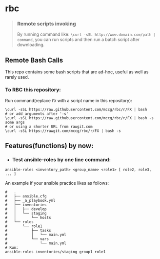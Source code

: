 # rbc

> ### Remote scripts invoking
> By running command like: ``\curl -sSL http://www.domain.com/path | command``,
> you can run scripts and then run a batch script after downloading.

## Remote Bash Calls
This repo contains some bash scripts that are
ad-hoc, useful as well as rarely used.

### To RBC this repository:
Run command(replace ``FX`` with a script name in this repository):
```shell
\curl -sSL https://raw.githubusercontent.com/mccg/rbc/r/FX | bash
# or add arguments after '-s'
\curl -sSL https://raw.githubusercontent.com/mccg/rbc/r/FX | bash -s some args
# or using a shorter URL from rawgit.com
\curl -sSL https://rawgit.com/mccg/rbc/r/FX | bash -s
```

## Features(functions) by now:
- ### Test ansible-roles by one line command:
```shell
ansible-roles <inventory_path> <group_name> <role1> [ role2, role3, ... ]
```
An example if your ansible practice likes as follows:
```shell
#   .
#   ├── ansible.cfg
#   ├── _a_playbook.yml
#   ├── inventories
#   │   ├── develop
#   │   └── staging
#   │       └── hosts
#   └── roles
#       └── role1
#           ├── tasks
#           │   └── main.yml
#           └── vars
#               └── main.yml
# Run:
ansible-roles inventories/staging group1 role1
```


